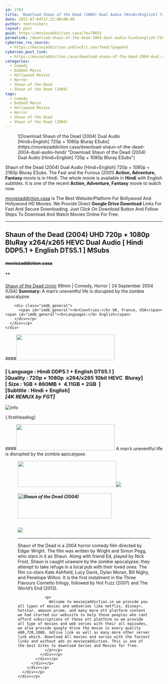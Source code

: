 ```yaml
---
id: 1703
title: 'Download Shaun of the Dead (2004) Dual Audio [Hindi+English] 720p + 1080p Bluray MSubs'
date: 2021-07-04T17:22:00+00:00
author: tentrockers
layout: post
guid: https://moviezaddiction.casa/?p=79033
permalink: /download-shaun-of-the-dead-2004-dual-audio-hindienglish-720p-1080p-bluray-msubs/
cyberseo_rss_source:
  - https://moviezaddiction.unblockit.uno/feed/?paged=5
cyberseo_post_link:
  - https://moviezaddiction.casa/download-shaun-of-the-dead-2004-dual-audio-hindi/
categories:
  - Comedy
  - Dubbed Movie
  - Hollywood Movies
  - Horror
  - Shaun of the Dead
  - Shaun of the Dead (2004)
tags:
  - Comedy
  - Dubbed Movie
  - Hollywood Movies
  - Horror
  - Shaun of the Dead
  - Shaun of the Dead (2004)
---
```

<figure class="entry-thumbnail">![Download Shaun of the Dead (2004) Dual Audio [Hindi+English] 720p + 1080p Bluray ESubs](https://moviezaddiction.casa/download-shaun-of-the-dead-2004-dual-audio-hindi/ "Download Shaun of the Dead (2004) Dual Audio [Hindi+English] 720p + 1080p Bluray ESubs") </figure> 

Shaun of the Dead (2004) Dual Audio [Hindi+English] 720p + 1080p + 2160p Bluray ESubs. The Fast and the Furious (2001) **Action, Adventure, Fantasy** movie is in Hindi. The whole movie is available in **Hindi** with English subtitles. It is one of the recent **Action, Adventure, Fantasy** movie to watch now.

[moviezaddiction.casa](https://moviezaddiction.casa) is The Best Website/Platform For Bollywood And Hollywood HD Movies. We Provide Direct **Google Drive Download** Links For Fast And Secure Downloading. Just Click On Download Button And Follow Steps To Download And Watch Movies Online For Free.

* * *

## <span>Shaun of the Dead (2004) UHD 720p + 1080p BluRay x264/x265 HEVC Dual Audio [ Hindi DDP5.1 + English DTS5.1 ] MSubs</span>

#### <span>~~moviezaddiction.casa~~</span>

#### **</p> 

<div class="imdb_container">
  <div>
    <div class="imdb_dark">
      <div class="imdb_right">
        <span id="movie_title"><a href="https://www.imdb.com/title/tt0365748" target="_blank" rel="noopener">Shaun of the Dead<small> (2004)</small></a></span> <span id="genres">99min | Comedy, Horror | 24 September 2004 (USA)</span> <span id="summary"><b>Summary: </b>A man&#8217;s uneventful life is disrupted by the zombie apocalypse.</span> </p> 
        
        <div class="imdb_general">
          <span id="imdb_general"><b>Countries:</b> UK, France, USA</span><span id="imdb_general"><b>Languages:</b> English</span>
        </div></p>
      </div></p>
    </div>
  </div>
</div>

</b></h4> 

####<img loading="lazy" class="aligncenter" src="https:///moviezaddiction.casa/wp-content/uploads/2018/02/Media-Info.png?zoom=0.8099999785423279&resize=315%2C83&ssl=1" srcset="https://moviezaddiction.casa//wp-content/uploads/2018/02/Media-Info.png?zoom=0.8999999761581421&resize=315%2C83&ssl=1" width="315" height="83" /> 

### <span><span><strong>[ Language : Hindi DDP5.1 + English DTS5.1</strong>&nbsp;]</span><br /><span>[Quality : 720p + 1080p&nbsp; x264/x265 10bit HEVC&nbsp; Bluray]</span><br /><span>[ Size : 1GB + 860MB +&nbsp; 4.11GB + 2GB&nbsp; ]</span><br /><span>[Subtitle : Hindi + English]<br /></span></span><span><em>[4K REMUX by FGT]</em></span>  
<img src="https://i.imgur.com/AusysgD.png" alt="info" usemap="#workmap" /> </p> 

<map name="workmap">
  <area alt="imdb" coords="0,0,80,40" shape="rect" href="https://www.imdb.com/title/tt0365748/" target="_blank" />
  
  <area alt="youtube" coords="100,0,180,40" shape="rect" href="https://www.youtube.com/watch?v=LIfcaZ4pC-4" target="_blank" />
</map> {.firstHeading}

####<img loading="lazy" class="aligncenter" src="https://moviezaddiction.casa//wp-content/uploads/2018/02/Plot.jpeg?zoom=0.8099999785423279&resize=315%2C83&ssl=1" srcset="https://moviezaddiction.casa//wp-content/uploads/2018/02/Plot.jpeg?zoom=0.8999999761581421&resize=315%2C83&ssl=1" width="315" height="83" /> <span>A man’s uneventful life is disrupted by the zombie apocalypse.</span>

<div class="wp-block-image">
  <figure class="aligncenter is-resized"><img loading="lazy" class="aligncenter" src="https://i1.wp.com/moviezaddiction.casa/wp-content/uploads/2018/02/Screenshots-Button.png?zoom=0.8099999785423279&resize=315%2C83&ssl=1" srcset="https://moviezaddiction.casa//wp-content/uploads/2018/02/Screenshots-Button.png?zoom=0.8999999761581421&resize=315%2C83&ssl=1" width="315" height="83" /><img src="https://1.bp.blogspot.com/-TdjJ2hFshmU/YOHsaJ0W7gI/AAAAAAAAEks/vglDbyTrcGQNDK7P4OahjGQ_-4hnGVgBgCLcBGAsYHQ/s16000/Shaun%2Bof%2Bthe%2BDead%2B%25282004%2529%2BUHD%2B1080p%2BBluray%2Bx264%2BDual%2BAudio%2B%255B%2BHindi%2BDDP5.1%2B%252B%2BEnglish%2BDTS5.1%2B%255D%2BMSubs%2B4.11GB%2B%255Bwww.MoviezAddiction.casa%255D_s.jpg" /> </p> 
  
  <h4 class="summary_text">
    <em><img loading="lazy" class="aligncenter" src="https://i2.wp.com/moviezaddiction.casa/wp-content/uploads/2018/02/Download-Button-1.png?zoom=0.8099999785423279&resize=300%2C80&ssl=1" srcset="https://i2.wp.com/moviezaddiction.casa/wp-content/uploads/2018/02/Download-Button-1.png?zoom=0.8999999761581421&resize=300%2C80&ssl=1" alt="Shaun of the Dead (2004)" width="300" height="80" /></em>
  </h4>
  
  <h2>
    <img class="aligncenter" src="https://i.imgur.com/Ds7bb.gif" />
  </h2>
  
  <hr />
  
  <div class="mod" data-md="50" data-hveid="250" data-ved="0ahUKEwi-7dnvqo7WAhXLsFQKHTILBKEQkCkI-gEoAzAn">
    <div class="_cgc kno-fb-ctx" data-hveid="251" data-ved="0ahUKEwi-7dnvqo7WAhXLsFQKHTILBKEQziAI-wEoADAn">
      <div class="r-iH9cFH0n0MiE">
        <div class="mod" data-md="50" data-hveid="228" data-ved="0ahUKEwjniJq86tTWAhULK48KHU9mChkQkCkI5AEoBDAh">
          <div class="_cgc kno-fb-ctx" data-hveid="229" data-ved="0ahUKEwjniJq86tTWAhULK48KHU9mChkQziAI5QEoADAh">
            <div class="r-iwKCMzMr_HBQ">
              <div class="overviewContainer ng-star-inserted">
                <p>
                  Shaun of the Dead is a 2004 horror comedy film directed by Edgar Wright. The film was written by Wright and Simon Pegg, who stars in it as Shaun. Along with friend Ed, played by Nick Frost, Shaun is caught unaware by the zombie apocalypse; they attempt to take refuge in a local pub with their loved ones. The film co-stars Kate Ashfield, Lucy Davis, Dylan Moran, Bill Nighy, and Penelope Wilton. It is the first instalment in the Three Flavours Cornetto trilogy, followed by Hot Fuzz (2007) and The World’s End (2013).
                </p>
                
                <p>
                  Welcome to moviezaddiction.in we provide you all types of movies and webseries like netflix, disney+, hotstar, amazon prime, and many more ott platform content we had started our webssite to help those peoples who cant afford subscriptions of these ott platform so we provide all type of movies and web series with their all episodes, we also provide google drive the movie in every quality 480,720,1080. Gdrive link as well as many more other server link which. Download All movies and series with the fastest links and without ads on moviezaddiction. This is one of the best Sites to download Series and Movies for free.
                </p></p>
              </div></p>
            </div></p>
          </div></p>
        </div></p>
      </div></p>
    </div></p>
  </div></figure>
</div>